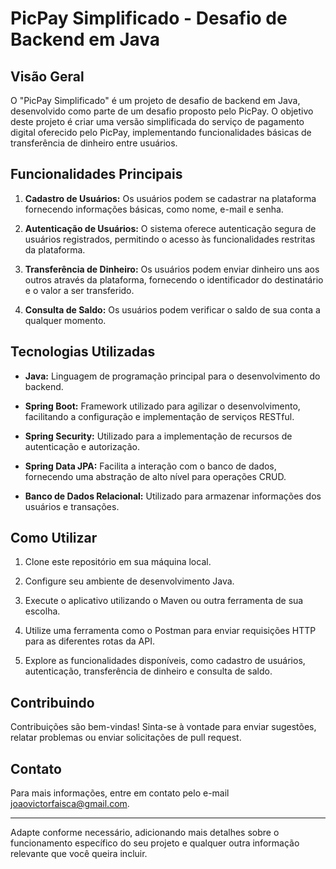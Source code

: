 

# PicPay Simplificado - Desafio de Backend em Java

## Visão Geral

O "PicPay Simplificado" é um projeto de desafio de backend em Java, desenvolvido como parte de um desafio proposto pelo PicPay. O objetivo deste projeto é criar uma versão simplificada do serviço de pagamento digital oferecido pelo PicPay, implementando funcionalidades básicas de transferência de dinheiro entre usuários.

## Funcionalidades Principais

1. **Cadastro de Usuários:** Os usuários podem se cadastrar na plataforma fornecendo informações básicas, como nome, e-mail e senha.
   
2. **Autenticação de Usuários:** O sistema oferece autenticação segura de usuários registrados, permitindo o acesso às funcionalidades restritas da plataforma.

3. **Transferência de Dinheiro:** Os usuários podem enviar dinheiro uns aos outros através da plataforma, fornecendo o identificador do destinatário e o valor a ser transferido.

4. **Consulta de Saldo:** Os usuários podem verificar o saldo de sua conta a qualquer momento.

## Tecnologias Utilizadas

- **Java:** Linguagem de programação principal para o desenvolvimento do backend.
  
- **Spring Boot:** Framework utilizado para agilizar o desenvolvimento, facilitando a configuração e implementação de serviços RESTful.

- **Spring Security:** Utilizado para a implementação de recursos de autenticação e autorização.

- **Spring Data JPA:** Facilita a interação com o banco de dados, fornecendo uma abstração de alto nível para operações CRUD.

- **Banco de Dados Relacional:** Utilizado para armazenar informações dos usuários e transações.

## Como Utilizar

1. Clone este repositório em sua máquina local.
   
2. Configure seu ambiente de desenvolvimento Java.

3. Execute o aplicativo utilizando o Maven ou outra ferramenta de sua escolha.

4. Utilize uma ferramenta como o Postman para enviar requisições HTTP para as diferentes rotas da API.

5. Explore as funcionalidades disponíveis, como cadastro de usuários, autenticação, transferência de dinheiro e consulta de saldo.

## Contribuindo

Contribuições são bem-vindas! Sinta-se à vontade para enviar sugestões, relatar problemas ou enviar solicitações de pull request.

## Contato

Para mais informações, entre em contato pelo e-mail [joaovictorfaisca@gmail.com](mailto:joaovictorfaisca@gmail.com).

---

Adapte conforme necessário, adicionando mais detalhes sobre o funcionamento específico do seu projeto e qualquer outra informação relevante que você queira incluir.

